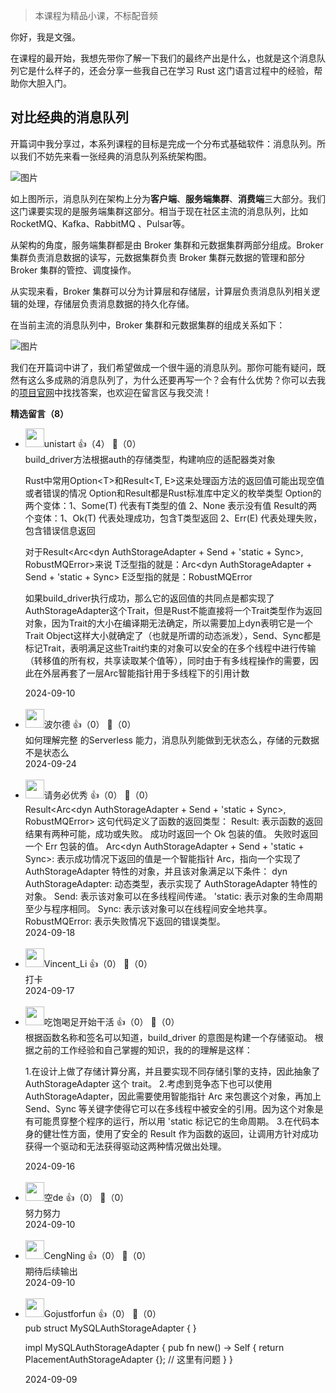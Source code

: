 > 本课程为精品小课，不标配音频

你好，我是文强。

在课程的最开始，我想先带你了解一下我们的最终产出是什么，也就是这个消息队列它是什么样子的，还会分享一些我自己在学习 Rust 这门语言过程中的经验，帮助你大胆入门。

## 对比经典的消息队列

开篇词中我分享过，本系列课程的目标是完成一个分布式基础软件：消息队列。所以我们不妨先来看一张经典的消息队列系统架构图。

![图片](https://static001.geekbang.org/resource/image/ca/9e/ca7ddfeafec9e03f8836770fbdcc069e.jpeg?wh=1894x898 "消息队列经典架构图")

如上图所示，消息队列在架构上分为**客户端**、**服务端集群**、**消费端**三大部分。我们这门课要实现的是服务端集群这部分。相当于现在社区主流的消息队列，比如 RocketMQ、Kafka、RabbitMQ 、Pulsar等。

从架构的角度，服务端集群都是由 Broker 集群和元数据集群两部分组成。Broker 集群负责消息数据的读写，元数据集群负责 Broker 集群元数据的管理和部分 Broker 集群的管控、调度操作。

从实现来看，Broker 集群可以分为计算层和存储层，计算层负责消息队列相关逻辑的处理，存储层负责消息数据的持久化存储。

在当前主流的消息队列中，Broker 集群和元数据集群的组成关系如下：

![图片](https://static001.geekbang.org/resource/image/7b/fc/7b030d490fe772158d39676924c03afc.jpeg?wh=1897x538)

我们在开篇词中讲了，我们希望做成一个很牛逼的消息队列。那你可能有疑问，既然有这么多成熟的消息队列了，为什么还要再写一个？会有什么优势？你可以去我的[项目官网](http://www.robustmq.com/)中找找答案，也欢迎在留言区与我交流！
<div><strong>精选留言（8）</strong></div><ul>
<li><img src="https://static001.geekbang.org/account/avatar/00/17/44/22/403a340a.jpg" width="30px"><span>unistart</span> 👍（4） 💬（0）<div>build_driver方法根据auth的存储类型，构建响应的适配器类对象

Rust中常用Option&lt;T&gt;和Result&lt;T, E&gt;这来处理函方法的返回值可能出现空值或者错误的情况
Option和Result都是Rust标准库中定义的枚举类型
Option的两个变体：1、Some(T) 代表有T类型的值 2、None 表示没有值
Result的两个变体：1、Ok(T) 代表处理成功，包含T类型返回 2、Err(E) 代表处理失败，包含错误信息返回

对于Result&lt;Arc&lt;dyn AuthStorageAdapter + Send + &#39;static + Sync&gt;, RobustMQError&gt;来说
T泛型指的就是：Arc&lt;dyn AuthStorageAdapter + Send + &#39;static + Sync&gt;
E泛型指的就是：RobustMQError

如果build_driver执行成功，那么它的返回值的共同点是都实现了AuthStorageAdapter这个Trait，但是Rust不能直接将一个Trait类型作为返回对象，因为Trait的大小在编译期无法确定，所以需要加上dyn表明它是一个Trait Object这样大小就确定了（也就是所谓的动态派发），Send、Sync都是标记Trait，表明满足这些Trait约束的对象可以安全的在多个线程中进行传输（转移值的所有权，共享读取某个值等），同时由于有多线程操作的需要，因此在外层再套了一层Arc智能指针用于多线程下的引用计数</div>2024-09-10</li><br/><li><img src="https://static001.geekbang.org/account/avatar/00/16/23/55/f37f2594.jpg" width="30px"><span>波尔德</span> 👍（0） 💬（0）<div>如何理解完整 的Serverless 能力，消息队列能做到无状态么，存储的元数据不是状态么</div>2024-09-24</li><br/><li><img src="https://static001.geekbang.org/account/avatar/00/1e/e9/58/7bb2c561.jpg" width="30px"><span>请务必优秀</span> 👍（0） 💬（0）<div>Result&lt;Arc&lt;dyn AuthStorageAdapter + Send + &#39;static + Sync&gt;, RobustMQError&gt;
这句代码定义了函数的返回类型：
Result: 表示函数的返回结果有两种可能，成功或失败。
成功时返回一个 Ok 包装的值。
失败时返回一个 Err 包装的值。
Arc&lt;dyn AuthStorageAdapter + Send + &#39;static + Sync&gt;: 表示成功情况下返回的值是一个智能指针 Arc，指向一个实现了 AuthStorageAdapter 特性的对象，并且该对象满足以下条件：
dyn AuthStorageAdapter: 动态类型，表示实现了 AuthStorageAdapter 特性的对象。
Send: 表示该对象可以在多线程间传递。
&#39;static: 表示对象的生命周期至少与程序相同。
Sync: 表示该对象可以在线程间安全地共享。
RobustMQError: 表示失败情况下返回的错误类型。</div>2024-09-18</li><br/><li><img src="https://static001.geekbang.org/account/avatar/00/2c/89/34/cd862ef6.jpg" width="30px"><span>Vincent_Li</span> 👍（0） 💬（0）<div>打卡</div>2024-09-17</li><br/><li><img src="https://static001.geekbang.org/account/avatar/00/37/a9/9b/b114d348.jpg" width="30px"><span>吃饱喝足开始干活</span> 👍（0） 💬（0）<div>根据函数名称和签名可以知道，build_driver 的意图是构建一个存储驱动。
根据之前的工作经验和自己掌握的知识，我的的理解是这样：

1.在设计上做了存储计算分离，并且要实现不同存储引擎的支持，因此抽象了 AuthStorageAdapter 这个 trait。
2.考虑到竞争态下也可以使用 AuthStorageAdapter，因此需要使用智能指针 Arc 来包裹这个对象，再加上 Send、Sync 等关键字使得它可以在多线程中被安全的引用。因为这个对象是有可能贯穿整个程序的运行，所以用 &#39;static 标记它的生命周期。
3.在代码本身的健壮性方面，使用了安全的 Result 作为函数的返回，让调用方针对成功获得一个驱动和无法获得驱动这两种情况做出处理。</div>2024-09-16</li><br/><li><img src="https://static001.geekbang.org/account/avatar/00/12/58/52/f35f5265.jpg" width="30px"><span>空de</span> 👍（0） 💬（0）<div>努力努力</div>2024-09-10</li><br/><li><img src="https://static001.geekbang.org/account/avatar/00/2b/8b/ad/b30b370c.jpg" width="30px"><span>CengNing</span> 👍（0） 💬（0）<div>期待后续输出</div>2024-09-10</li><br/><li><img src="https://static001.geekbang.org/account/avatar/00/12/1c/cd/8d552516.jpg" width="30px"><span>Gojustforfun</span> 👍（0） 💬（0）<div>pub struct MySQLAuthStorageAdapter {
}


impl MySQLAuthStorageAdapter {
    pub fn new() -&gt; Self {
        return PlacementAuthStorageAdapter {}; &#47;&#47; 这里有问题
    }
}</div>2024-09-09</li><br/>
</ul>